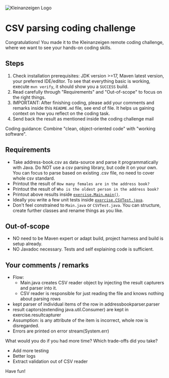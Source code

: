 ![Kleinanzeigen Logo](https://www.kleinanzeigen.de/static/img/common/logo/logo-kleinanzeigen-402x80.png)
# CSV parsing coding challenge

Congratulations! You made it to the Kleinanzeigen remote coding challenge, 
where we want to see your hands-on coding skills.


## Steps

1. Check installation prerequisites: JDK version >=17, Maven latest version, your preferred IDE/editor. To see that everything basic is working, execute `mvn verify`, it should show you a `SUCCESS` build.
2. Read carefully through "Requirements" and "Out-of-scope" to focus on the right things.
3. IMPORTANT: After finishing coding, please add your comments and remarks inside this `README.md` file, see end of file. It helps us gaining context on how you reflect on the coding task.
4. Send back the result as mentioned inside the coding challenge mail

Coding guidance: Combine "clean, object-oriented code" with "working software".


##  Requirements

* Take address-book.csv as data-source and parse it programmatically with Java. Do NOT use a csv parsing library, but code it on your own. You can focus to parse based on existing .csv file, no need to cover whole csv standard.
* Printout the result of `How many females are in the address book?`
* Printout the result of `Who is the oldest person in the address book?`
* Printout above results inside [`exercise.Main.main()`](/src/main/java/exercise/Main.java).
* Ideally you write a few unit tests inside [`exercise.CSVTest.java`](/src/test/java/excercise/CSVTest.java).
* Don't feel constrained to `Main.java` or `CSVTest.java`. You can structure, create further classes and rename things as you like. 


## Out-of-scope

* NO need to be Maven expert or adapt build, project harness and build is setup already.
* NO Javadoc necessary. Tests and self explaining code is sufficient.


## Your comments / remarks
- Flow: 
  - Main.java creates CSV reader object by injecting the result capturers and parser into it.
  - CSV reader is responsible for just reading the file and knows nothing about parsing rows
- kept parser of individual items of the row in addressbookparser.parser
- result captors(extending java.util.Consumer) are kept in exercise.resultcapturer
- Assumption: is any attribute of the item is incorrect, whole row is disregarded.
- Errors are printed on error stream(System.err)

What would you do if you had more time? Which trade-offs did you take?

* Add more testing
* Better logs
* Extract validation out of CSV reader


Have fun!
